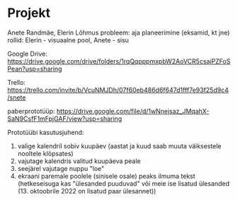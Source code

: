 # Projekt
Anete Randmäe, Elerin Lõhmus
probleem: aja planeerimine (eksamid, kt jne)
rollid: Elerin - visuaalne pool, Anete - sisu

Google Drive:
https://drive.google.com/drive/folders/1rqQqpppmxpbW2AoVCR5csajPZFoSPean?usp=sharing

Trello:
https://trello.com/invite/b/VcuNMJDh/07f60eb486d6f647d1fff7e93f25d9c4/snete

paberprototüüp:
https://drive.google.com/file/d/1wNnejsaz_JMqahX-SaN9CsfF1mFpjGAF/view?usp=sharing


Prototüübi kasutusjuhend:
 1) valige kalendril sobiv kuupäev (aastat ja kuud saab muuta väiksestele nooltele klõpsates)
 2) vajutage kalendris valitud kuupäeva peale
 3) seejärel vajutage nuppu "loe"
 4) ekraani paremale poolele (sinisele osale) peaks ilmuma tekst (hetkeseisuga kas "ülesanded puuduvad" või meie ise lisatud ülesanded (13. oktoobrile 2022 on lisatud paar ülesannet))
